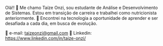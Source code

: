 Olá!! 👋 Me chamo Taíze Onzi, sou estudante de Análise e Desenvolvimento de Sistemas. Estou em transição de carreira e trabalhei como nutricionista anteriormente.
🌱 Encontrei na tecnologia a oportunidade de aprender e ser desafiada a cada dia, em busca de evolução.

📧 e-mail: taizeonzi@gmail.com
🔗 Linkedin: https://www.linkedin.com/in/taize-onzi/
